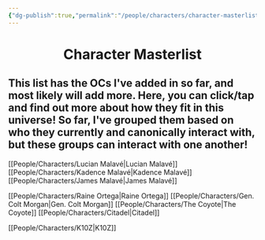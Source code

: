 ```yaml
---
{"dg-publish":true,"permalink":"/people/characters/character-masterlist/","pinned":true,"tags":["characters","masterlist"],"dgHomeLink":true,"dgShowLocalGraph":true,"dgShowFileTree":true}
---
```


<h1 style="text-align:center;">Character Masterlist</h1>

## This list has the OCs I've added in so far, and most likely will add more. Here, you can click/tap and find out more about how they fit in this universe! So far, I've grouped them based on who they currently and canonically interact with, but these groups can interact with one another!

[[People/Characters/Lucian Malavé\|Lucian Malavé]]
[[People/Characters/Kadence Malavé\|Kadence Malavé]]
[[People/Characters/James Malavé\|James Malavé]]

[[People/Characters/Raine Ortega\|Raine Ortega]]
[[People/Characters/Gen. Colt Morgan\|Gen. Colt Morgan]]
[[People/Characters/The Coyote\|The Coyote]]
[[People/Characters/Citadel\|Citadel]]

[[People/Characters/K10Z\|K10Z]]






